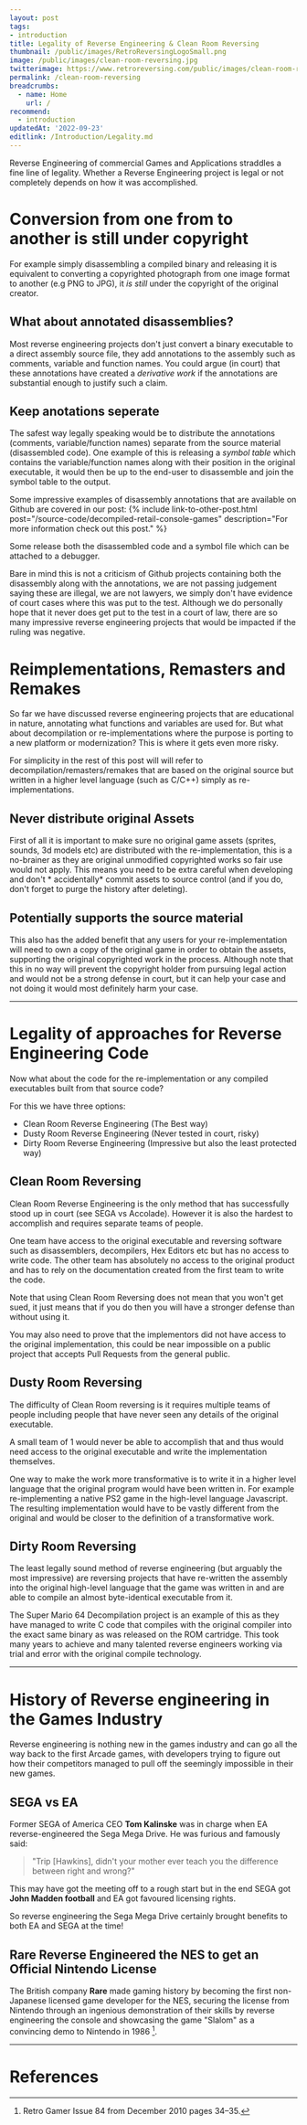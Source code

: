 ```yaml
---
layout: post
tags: 
- introduction
title: Legality of Reverse Engineering & Clean Room Reversing
thumbnail: /public/images/RetroReversingLogoSmall.png
image: /public/images/clean-room-reversing.jpg
twitterimage: https://www.retroreversing.com/public/images/clean-room-reversing.jpg
permalink: /clean-room-reversing
breadcrumbs:
  - name: Home
    url: /
recommend: 
  - introduction
updatedAt: '2022-09-23'
editlink: /Introduction/Legality.md
---
```

Reverse Engineering of commercial Games and Applications straddles a fine line of legality. Whether a Reverse Engineering project is legal or not completely depends on how it was accomplished.

# Conversion from one from to another is still under copyright
For example simply disassembling a compiled binary and releasing it is equivalent to converting a copyrighted photograph from one image format to another (e.g PNG to JPG), it *is still* under the copyright of the original creator.

## What about annotated disassemblies?
Most reverse engineering projects don't just convert a binary executable to a direct assembly source file, they add annotations to the assembly such as comments, variable and function names. You could argue (in court) that these annotations have created a *derivative work* if the annotations are substantial enough to justify such a claim.  

## Keep anotations seperate
The safest way legally speaking would be to distribute the annotations (comments, variable/function names) separate from the source material (disassembled code). One example of this is releasing a *symbol table* which contains the variable/function names along with their position in the original executable, it would then be up to the end-user to disassemble and join the symbol table to the output.

Some impressive examples of disassembly annotations that are available on Github are covered in our post: 
{% include link-to-other-post.html post="/source-code/decompiled-retail-console-games" description="For more information check out this post." %}

Some release both the disassembled code and a symbol file which can be attached to a debugger.

Bare in mind this is not a criticism of Github projects containing both the disassembly along with the annotations, we are not passing judgement saying these are illegal, we are not lawyers, we simply don't have evidence of court cases where this was put to the test. Although we do personally hope that it never does get put to the test in a court of law, there are so many impressive reverse engineering projects that would be impacted if the ruling was negative.

# Reimplementations, Remasters and Remakes
So far we have discussed reverse engineering projects that are educational in nature, annotating what functions and variables are used for. But what about decompilation or re-implementations where the purpose is porting to a new platform or modernization? This is where it gets even more risky.

For simplicity in the rest of this post will will refer to decompilation/remasters/remakes that are based on the original source but written in a higher level language (such as C/C++) simply as re-implementations.

## Never distribute original Assets
First of all it is important to make sure no original game assets (sprites, sounds, 3d models etc) are distributed with the re-implementation, this is a no-brainer as they are original unmodified copyrighted works so fair use would not apply. This means you need to be extra careful when developing and don't * accidentally* commit assets to source control (and if you do, don't forget to purge the history after deleting). 

## Potentially supports the source material
This also has the added benefit that any users for your re-implementation will need to own a copy of the original game in order to obtain the assets, supporting the original copyrighted work in the process. Although note that this in no way will prevent the copyright holder from pursuing legal action and would not be a strong defense in court, but it can help your case and not doing it would most definitely harm your case.

---
# Legality of approaches for Reverse Engineering Code
Now what about the code for the re-implementation or any compiled executables built from that source code?

For this we have three options:
* Clean Room Reverse Engineering (The Best way)
* Dusty Room Reverse Engineering (Never tested in court, risky)
* Dirty Room Reverse Engineering (Impressive but also the least protected way)

## Clean Room Reversing
Clean Room Reverse Engineering is the only method that has successfully stood up in court (see SEGA vs Accolade). However it is also the hardest to accomplish and requires separate teams of people.

One team have access to the original executable and reversing software such as disassemblers, decompilers, Hex Editors etc but has no access to write code. The other team has absolutely no access to the original product and has to rely on the documentation created from the first team to write the code.

Note that using Clean Room Reversing does not mean that you won't get sued, it just means that if you do then you will have a stronger defense than without using it.

You may also need to prove that the implementors did not have access to the original implementation, this could be near impossible on a public project that accepts Pull Requests from the general public. 

## Dusty Room Reversing
The difficulty of Clean Room reversing is it requires multiple teams of people including people that have never seen any details of the original executable.

A small team of 1 would never be able to accomplish that and thus would need access to the original executable and write the implementation themselves.

One way to make the work more transformative is to write it in a higher level language that the original program would have been written in. For example re-implementing a native PS2 game in the high-level language Javascript. The resulting implementation would have to be vastly different from the original and would be closer to the definition of a transformative work.

## Dirty Room Reversing
The least legally sound method of reverse engineering (but arguably the most impressive) are reversing projects that have re-written the assembly into the original high-level language that the game was written in and are able to compile an almost byte-identical executable from it.

The Super Mario 64 Decompilation project is an example of this as they have managed to write C code that compiles with the original compiler into the exact same binary as was released on the ROM cartridge. This took many years to achieve and many talented reverse engineers working via trial and error with the original compile technology.

---
# History of Reverse engineering in the Games Industry
Reverse engineering is nothing new in the games industry and can go all the way back to the first Arcade games, with developers trying to figure out how their competitors managed to pull off the seemingly impossible in their new games.

## SEGA vs EA

Former SEGA of America CEO **Tom Kalinske** was in charge when EA reverse-engineered the Sega Mega Drive. He was furious and famously said: 
> "Trip [Hawkins], didn't your mother ever teach you the difference between right and wrong?"

This may have got the meeting off to a rough start but in the end SEGA got **John Madden football** and EA got favoured licensing rights.

So reverse engineering the Sega Mega Drive certainly brought benefits to both EA and SEGA at the time!

## Rare Reverse Engineered the NES to get an Official Nintendo License
The British company **Rare** made gaming history by becoming the first non-Japanese licensed game developer for the NES, securing the license from Nintendo through an ingenious demonstration of their skills by reverse engineering the console and showcasing the game "Slalom" as a convincing demo to Nintendo in 1986 [^1].

---
# References
[^1]: Retro Gamer Issue 84 from December 2010 pages 34–35.
